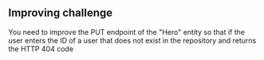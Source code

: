 ## Improving challenge

You need to improve the PUT endpoint of the "Hero" entity so that if the user enters the ID of a user that does not exist in the repository and returns the HTTP 404 code 




